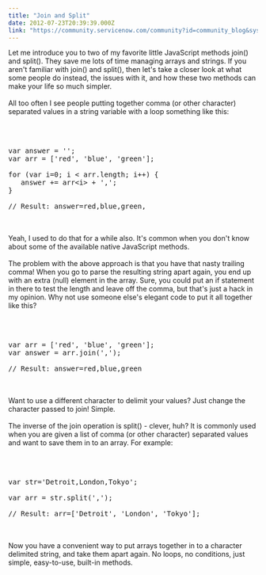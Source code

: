 ```yaml
---
title: "Join and Split"
date: 2012-07-23T20:39:39.000Z
link: "https://community.servicenow.com/community?id=community_blog&sys_id=ad7c62e1dbd0dbc01dcaf3231f961961"
---
```

<p><img  alt="" class="jive-image" src="7d68308adbdc5f048c8ef4621f9619ea.iix" align='right' />Let me introduce you to two of my favorite little JavaScript methods join() and split(). They save me lots of time managing arrays and strings. If you aren't familiar with join() and split(), then let's take a closer look at what some people do instead, the issues with it, and how these two methods can make your life so much simpler.<br /><!--break--><br />All too often I see people putting together comma (or other character) separated values in a string variable with a loop something like this:<br /><br /><pre __default_attr="plain" __jive_macro_name="code" class="jive_text_macro jive_macro_code"><br /><br />var answer = '';<br />var arr = ['red', 'blue', 'green'];<br /><br />for (var i=0; i &lt; arr.length; i++) {<br />   answer += arr&lt;i&gt; + ',';<br />}<br /><br />// Result: answer=red,blue,green,<br /></pre><br /><br />Yeah, I used to do that for a while also. It's common when you don't know about some of the available native JavaScript methods.<br /><br />The problem with the above approach is that you have that nasty trailing comma! When you go to parse the resulting string apart again, you end up with an extra (null) element in the array. Sure, you could put an if statement in there to test the length and leave off the comma, but that's just a hack in my opinion. Why not use someone else's elegant code to put it all together like this?<br /><br /><pre __default_attr="plain" __jive_macro_name="code" class="jive_text_macro jive_macro_code"><br /><br />var arr = ['red', 'blue', 'green'];<br />var answer = arr.join(',');<br /><br />// Result: answer=red,blue,green<br /></pre><br /><br />Want to use a different character to delimit your values? Just change the character passed to join! Simple.<br /><br />The inverse of the join operation is split() - clever, huh? It is commonly used when you are given a list of comma (or other character) separated values and want to save them in to an array. For example:<br /><br /><pre __default_attr="plain" __jive_macro_name="code" class="jive_text_macro jive_macro_code"><br /><br />var str='Detroit,London,Tokyo';<br /><br />var arr = str.split(',');<br /><br />// Result: arr=['Detroit', 'London', 'Tokyo'];<br /></pre><br /><br />Now you have a convenient way to put arrays together in to a character delimited string, and take them apart again. No loops, no conditions, just simple, easy-to-use, built-in methods.</p>